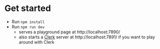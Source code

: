 # Get started

* Run `npm install`
* Run `npm run dev`
  * serves a playground page at http://localhost:7890/
  * also starts a [Clerk](https://clerk.vision) server at http://localhost:7891/ if you want to play around with Clerk
